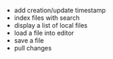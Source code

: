- add creation/update timestamp
- index files with search
- display a list of local files
- load a file into editor
- save a file
- pull changes
